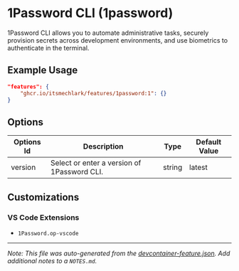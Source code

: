
# 1Password CLI (1password)

1Password CLI allows you to automate administrative tasks, securely provision secrets across development environments, and use biometrics to authenticate in the terminal.

## Example Usage

```json
"features": {
    "ghcr.io/itsmechlark/features/1password:1": {}
}
```

## Options

| Options Id | Description | Type | Default Value |
|-----|-----|-----|-----|
| version | Select or enter a version of 1Password CLI. | string | latest |

## Customizations

### VS Code Extensions

- `1Password.op-vscode`



---

_Note: This file was auto-generated from the [devcontainer-feature.json](devcontainer-feature.json).  Add additional notes to a `NOTES.md`._
